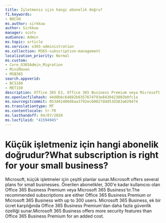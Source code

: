 ```yaml
---
title: İşletmeniz için hangi abonelik doğru?
f1.keywords:
- NOCSH
ms.author: sirkkuw
author: Sirkkuw
manager: scotv
audience: Admin
ms.topic: article
ms.service: o365-administration
ms.collection: M365-subscription-management
localization_priority: Normal
ms.custom:
- Core_O365Admin_Migration
- MiniMaven
- MSB365
search.appverid:
- BCS160
- MET150
description: Office 365 E3, Office 365 Business Premium veya Microsoft 365 Business'ın işletmeniz için uygun olup olmadığını belirleyin.
ms.openlocfilehash: 44d8b6c64882b0357674793e8430423802b0fc1a
ms.sourcegitcommit: 053d42480d8aa3792ecb0027ddd53d383a029474
ms.translationtype: MT
ms.contentlocale: tr-TR
ms.lasthandoff: 04/07/2020
ms.locfileid: "41594945"
---
```

# <a name="what-subscription-is-right-for-your-small-business"></a><span data-ttu-id="4946c-103">Küçük işletmeniz için hangi abonelik doğrudur?</span><span class="sxs-lookup"><span data-stu-id="4946c-103">What subscription is right for your small business?</span></span>

<span data-ttu-id="4946c-104">Microsoft, küçük işletmeler için çeşitli planlar sunar.</span><span class="sxs-lookup"><span data-stu-id="4946c-104">Microsoft offers several plans for small businesses.</span></span> <span data-ttu-id="4946c-105">Önerilen abonelikler, 300'e kadar kullanıcısı olan Office 365 Business Premium veya Microsoft 365 Business'tır.</span><span class="sxs-lookup"><span data-stu-id="4946c-105">The recommended subscriptions are either Office 365 Business Premium or Microsoft 365 Business with up to 300 users.</span></span> <span data-ttu-id="4946c-106">Microsoft 365 Business, ek bir ücret karşılığında Office 365 Business Premium'dan daha fazla güvenlik özelliği sunar.</span><span class="sxs-lookup"><span data-stu-id="4946c-106">Microsoft 365 Business offers more security features than Office 365 Business Premium for an added cost.</span></span>
